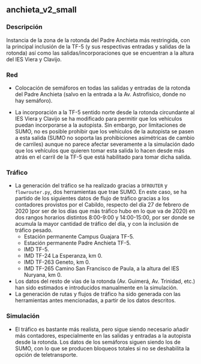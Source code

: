## anchieta_v2_small

### Descripción

Instancia de la zona de la rotonda del Padre Anchieta más restringida, con la principal inclusión de la TF-5 (y sus respectivas entradas y salidas de la rotonda) así como las salidas/incorporaciones que se encuentran a la altura del IES Viera y Clavijo.

### Red

- Colocación de semáforos en todas las salidas y entradas de la rotonda del Padre Anchieta (salvo en la entrada a la Av. Astrofísico, donde no hay semáforo).

- La incorporación a la TF-5 sentido norte desde la rotonda circundante al IES Viera y Clavijo se ha modificado para permitir que los vehículos puedan incorporarse a la autopista. Sin embargo, por limitaciones de SUMO, no es posible prohibir que los vehículos de la autopista se pasen a esta salida (SUMO no soporta las prohibiciones asimétricas de cambio de carriles) aunque no parece afectar severamente a la simulación dado que los vehículos que quieren tomar esta salida lo hacen desde más atrás en el carril de la TF-5 que está habilitado para tomar dicha salida.

### Tráfico

- La generación del tráfico se ha realizado gracias a `DFROUTER` y `flowrouter.py`, dos herramientas que trae SUMO. En este caso, se ha partido de los siguientes datos de flujo de tráfico gracias a los contadores provistos por el Cabildo, respecto del día 27 de febrero de 2020 )por ser de los días que más tráfico hubo en lo que va de 2020) en dos rangos horarios distintos 8:00-9:00 y 14:00-15:00, por ser donde se acumula la mayor cantidad de tráfico del día, y con la inclusión de tráfico pesado.
  - Estación permanente Campus Guajara TF-5.
  - Estación permanente Padre Anchieta TF-5.
  - IMD TF-5.
  - IMD TF-24 La Esperanza, km 0.
  - IMD TF-263 Geneto, km 0.
  - IMD TF-265 Camino San Francisco de Paula, a la altura del IES Nuryana, km 0.
- Los datos del resto de vías de la rotonda (Av. Guimerá, Av. Trinidad, etc.) han sido estimados e introducidos manualmente en la simulación.
- La generación de rutas y flujos de tráfico ha sido generada con las herramientas antes mencionadas, a partir de los datos descritos.

### Simulación

- El tráfico es bastante más realista, pero sigue siendo necesario añadir más contadores, especialmente en las salidas y entradas a la autopista desde la rotonda. Los datos de los semáforos siguen siendo los de SUMO, con lo que se producen bloqueos totales si no se deshabilita la opción de teletransporte.